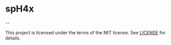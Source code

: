 # spH4x


--

This project is licensed under the terms of the MIT license. See [LICENSE](LICENSE) for details.
